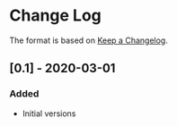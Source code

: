 # Change Log

The format is based on [Keep a Changelog](http://keepachangelog.com/).

## [0.1] - 2020-03-01
### Added
- Initial versions
